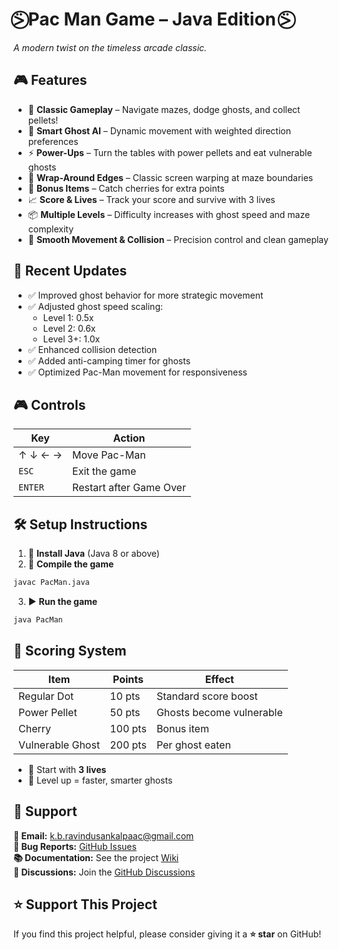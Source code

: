 # ⍩⃝ Pac Man Game – Java Edition ⍩⃝
*A modern twist on the timeless arcade classic.*

## 🎮 Features

* 🧠 **Classic Gameplay** – Navigate mazes, dodge ghosts, and collect pellets!
* 👻 **Smart Ghost AI** – Dynamic movement with weighted direction preferences
* ⚡ **Power-Ups** – Turn the tables with power pellets and eat vulnerable ghosts
* 🔁 **Wrap-Around Edges** – Classic screen warping at maze boundaries
* 🍒 **Bonus Items** – Catch cherries for extra points
* 📈 **Score & Lives** – Track your score and survive with 3 lives
* 📦 **Multiple Levels** – Difficulty increases with ghost speed and maze complexity
* 🎯 **Smooth Movement & Collision** – Precision control and clean gameplay

## 🔄 Recent Updates

* ✅ Improved ghost behavior for more strategic movement
* ✅ Adjusted ghost speed scaling:
   * Level 1: 0.5x
   * Level 2: 0.6x
   * Level 3+: 1.0x
* ✅ Enhanced collision detection
* ✅ Added anti-camping timer for ghosts
* ✅ Optimized Pac-Man movement for responsiveness

## 🎮 Controls

| Key | Action |
|-----|--------|
| ↑ ↓ ← → | Move Pac-Man |
| `ESC` | Exit the game |
| `ENTER` | Restart after Game Over |

## 🛠️ Setup Instructions

1. 🔽 **Install Java** (Java 8 or above)
2. 🧱 **Compile the game**

```bash
javac PacMan.java
```

3. ▶️ **Run the game**

```bash
java PacMan
```

## 🎯 Scoring System

| Item | Points | Effect |
|------|--------|--------|
| Regular Dot | 10 pts | Standard score boost |
| Power Pellet | 50 pts | Ghosts become vulnerable |
| Cherry | 100 pts | Bonus item |
| Vulnerable Ghost | 200 pts | Per ghost eaten |

* 💖 Start with **3 lives**
* 🔁 Level up = faster, smarter ghosts



## 📮 Support

**📧 Email:** [k.b.ravindusankalpaac@gmail.com](mailto:k.b.ravindusankalpaac@gmail.com)  
**🐞 Bug Reports:** [GitHub Issues](https://github.com/K-B-R-S-W/Pacman_The_Game/issues)  
**📚 Documentation:** See the project [Wiki](https://github.com/K-B-R-S-W/Pacman_The_Game/wiki)  
**💭 Discussions:** Join the [GitHub Discussions](https://github.com/K-B-R-S-W/Pacman_The_Game/discussions)



## ⭐ Support This Project

If you find this project helpful, please consider giving it a **⭐ star** on GitHub!
